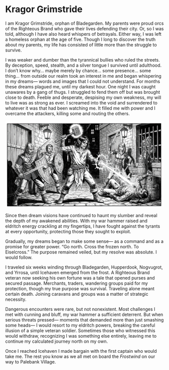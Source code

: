 # Kragor Grimstride

I am Kragor Grimstride,
orphan of Bladegarden.
My parents
were proud orcs of the Righteous Brand
who gave their lives defending their city.
Or, so I was told,
although I have also heard
whispers of betrayals.
Either way,
I was left a homeless orphan
at the age of five.
Though I long to discover the truth
about my parents,
my life has consisted of little more
than the struggle to survive.

I was weaker and dumber
than the tyrannical bullies
who ruled the streets.
By deception, speed, stealth, and a silver tongue
I survived until adulthood.
I don’t know why…
maybe merely by chance…
some presence…
some thing…
from outside our realm
took an interest in me
and began whispering in my dreams—
words and images that I could not understand.
For months these dreams plagued me,
until my darkest hour.
One night
I was caught unawares
by a gang of thugs.
I struggled to fend them off
but was brought close to death.
Feeble and desperate,
despising my own weakness,
my will to live was as strong as ever.
I screamed into the void
and surrendered to whatever it was
that had been watching me.
It filled me with power
and I overcame the attackers,
killing some
and routing the others.

![](kragor-awakens.jpg)

Since then
dream visions have continued
to haunt my slumber
and reveal the depth
of my awakened abilities.
With my war hammer raised
and eldritch energy crackling at my fingertips,
I have fought against the tyrants
at every opportunity,
protecting those they sought to exploit.

Gradually, my dreams began to make some sense—
as a command and as a promise for greater power.
“Go north. Cross the frozen north. To Eiselcross.”
The purpose remained veiled,
but my resolve was absolute.
I would follow.

I traveled six weeks
winding through Bladegarden, Hupperdook,
Nogvugrot, and Yrrosa,
until Icehaven emerged from the frost.
A Righteous Brand veteran
now seeking his own fortune
was a tale that opened purses and secured passage.
Merchants, traders, wandering groups
paid for my protection,
though my true purpose
was survival.
Traveling alone meant certain death.
Joining caravans and groups
was a matter of strategic necessity.

Dangerous encounters were rare,
but not nonexistent.
Most challenges I met with cunning and bluff,
my war hammer a sufficient deterrent.
But when serious threats pressed—
moments that demanded more than
just smashing some heads—
I would resort to my eldritch powers,
breaking the careful illusion
of a simple veteran soldier.
Sometimes those who witnessed this would withdraw,
recognizing I was something else entirely,
leaving me to continue
my calculated journey north
on my own.

Once I reached Icehaven
I made bargain
with the first captain
who would take me.
The rest you know
as we all met on board the _Frostwind_
on our way to Palebank Village.

